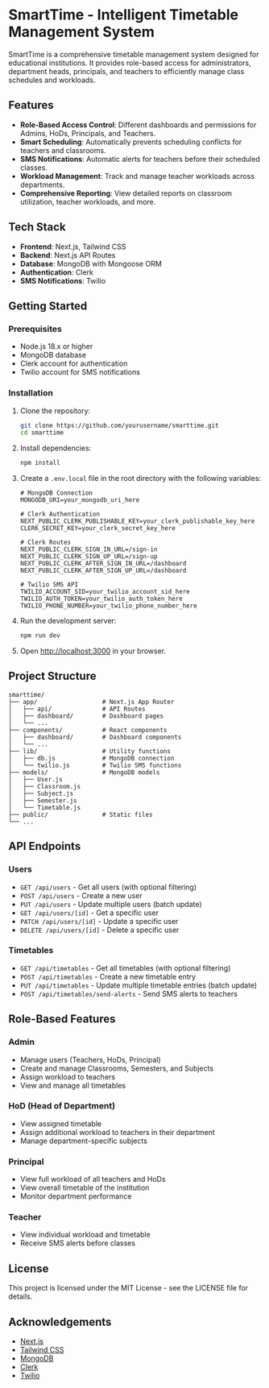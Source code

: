 # SmartTime - Intelligent Timetable Management System

SmartTime is a comprehensive timetable management system designed for educational institutions. It provides role-based access for administrators, department heads, principals, and teachers to efficiently manage class schedules and workloads.

## Features

- **Role-Based Access Control**: Different dashboards and permissions for Admins, HoDs, Principals, and Teachers.
- **Smart Scheduling**: Automatically prevents scheduling conflicts for teachers and classrooms.
- **SMS Notifications**: Automatic alerts for teachers before their scheduled classes.
- **Workload Management**: Track and manage teacher workloads across departments.
- **Comprehensive Reporting**: View detailed reports on classroom utilization, teacher workloads, and more.

## Tech Stack

- **Frontend**: Next.js, Tailwind CSS
- **Backend**: Next.js API Routes
- **Database**: MongoDB with Mongoose ORM
- **Authentication**: Clerk
- **SMS Notifications**: Twilio

## Getting Started

### Prerequisites

- Node.js 18.x or higher
- MongoDB database
- Clerk account for authentication
- Twilio account for SMS notifications

### Installation

1. Clone the repository:
   ```bash
   git clone https://github.com/yourusername/smarttime.git
   cd smarttime
   ```

2. Install dependencies:
   ```bash
   npm install
   ```

3. Create a `.env.local` file in the root directory with the following variables:
   ```
   # MongoDB Connection
   MONGODB_URI=your_mongodb_uri_here

   # Clerk Authentication
   NEXT_PUBLIC_CLERK_PUBLISHABLE_KEY=your_clerk_publishable_key_here
   CLERK_SECRET_KEY=your_clerk_secret_key_here

   # Clerk Routes
   NEXT_PUBLIC_CLERK_SIGN_IN_URL=/sign-in
   NEXT_PUBLIC_CLERK_SIGN_UP_URL=/sign-up
   NEXT_PUBLIC_CLERK_AFTER_SIGN_IN_URL=/dashboard
   NEXT_PUBLIC_CLERK_AFTER_SIGN_UP_URL=/dashboard

   # Twilio SMS API
   TWILIO_ACCOUNT_SID=your_twilio_account_sid_here
   TWILIO_AUTH_TOKEN=your_twilio_auth_token_here
   TWILIO_PHONE_NUMBER=your_twilio_phone_number_here
   ```

4. Run the development server:
   ```bash
   npm run dev
   ```

5. Open [http://localhost:3000](http://localhost:3000) in your browser.

## Project Structure

```
smarttime/
├── app/                  # Next.js App Router
│   ├── api/              # API Routes
│   ├── dashboard/        # Dashboard pages
│   └── ...
├── components/           # React components
│   ├── dashboard/        # Dashboard components
│   └── ...
├── lib/                  # Utility functions
│   ├── db.js             # MongoDB connection
│   └── twilio.js         # Twilio SMS functions
├── models/               # MongoDB models
│   ├── User.js
│   ├── Classroom.js
│   ├── Subject.js
│   ├── Semester.js
│   └── Timetable.js
├── public/               # Static files
└── ...
```

## API Endpoints

### Users

- `GET /api/users` - Get all users (with optional filtering)
- `POST /api/users` - Create a new user
- `PUT /api/users` - Update multiple users (batch update)
- `GET /api/users/[id]` - Get a specific user
- `PATCH /api/users/[id]` - Update a specific user
- `DELETE /api/users/[id]` - Delete a specific user

### Timetables

- `GET /api/timetables` - Get all timetables (with optional filtering)
- `POST /api/timetables` - Create a new timetable entry
- `PUT /api/timetables` - Update multiple timetable entries (batch update)
- `POST /api/timetables/send-alerts` - Send SMS alerts to teachers

## Role-Based Features

### Admin

- Manage users (Teachers, HoDs, Principal)
- Create and manage Classrooms, Semesters, and Subjects
- Assign workload to teachers
- View and manage all timetables

### HoD (Head of Department)

- View assigned timetable
- Assign additional workload to teachers in their department
- Manage department-specific subjects

### Principal

- View full workload of all teachers and HoDs
- View overall timetable of the institution
- Monitor department performance

### Teacher

- View individual workload and timetable
- Receive SMS alerts before classes

## License

This project is licensed under the MIT License - see the LICENSE file for details.

## Acknowledgements

- [Next.js](https://nextjs.org/)
- [Tailwind CSS](https://tailwindcss.com/)
- [MongoDB](https://www.mongodb.com/)
- [Clerk](https://clerk.dev/)
- [Twilio](https://www.twilio.com/)
